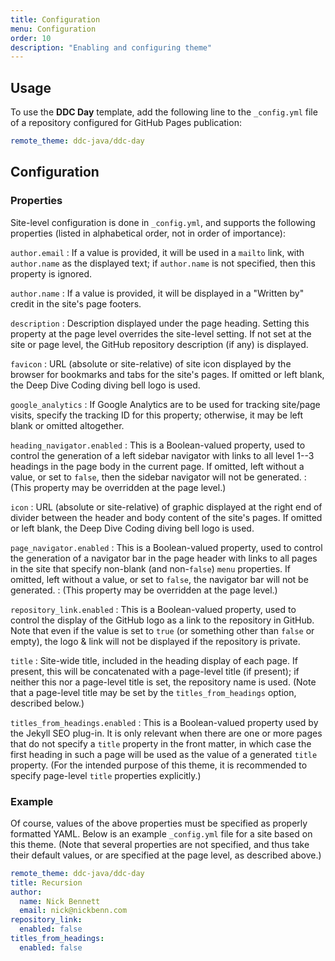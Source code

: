 ```yaml
---
title: Configuration
menu: Configuration
order: 10
description: "Enabling and configuring theme"
---
```


## Usage

To use the **DDC Day** template, add the following line to the `_config.yml` file of a repository configured for GitHub Pages publication:

```yaml
remote_theme: ddc-java/ddc-day
```

## Configuration

### Properties

Site-level configuration is done in `_config.yml`, and supports the following properties (listed in alphabetical order, not in order of importance):

`author.email`
: If a value is provided, it will be used in a `mailto` link, with `author.name` as the displayed text; if `author.name` is not specified, then this property is ignored.

`author.name`
: If a value is provided, it will be displayed in a "Written by" credit in the site's page footers.

`description`
: Description displayed under the page heading. Setting this property at the page level overrides the site-level setting. If not set at the site or page level, the GitHub repository description (if any) is displayed.

`favicon`
: URL (absolute or site-relative) of site icon displayed by the browser for bookmarks and tabs for the site's pages. If omitted or left blank, the Deep Dive Coding diving bell logo is used.

`google_analytics`
: If Google Analytics are to be used for tracking site/page visits, specify the tracking ID for this property; otherwise, it may be left blank or omitted altogether.

`heading_navigator.enabled`
: This is a Boolean-valued property, used to control the generation of a left sidebar navigator with links to all level 1--3 headings in the page body in the current page. If omitted, left without a value, or set to `false`, then the sidebar navigator will not be generated.
: (This property may be overridden at the page level.)

`icon`
: URL (absolute or site-relative) of graphic displayed at the right end of divider between the header and body content of the site's pages. If omitted or left blank, the Deep Dive Coding diving bell logo is used.

`page_navigator.enabled`
: This is a Boolean-valued property, used to control the generation of a navigator bar in the page header with links to all pages in the site that specify non-blank (and non-`false`) `menu` properties. If omitted, left without a value, or set to `false`, the navigator bar will not be generated.
: (This property may be overridden at the page level.)

`repository_link.enabled`
: This is a Boolean-valued property, used to control the display of the GitHub logo as a link to the repository in GitHub. Note that even if the value is set to `true` (or something  other than `false` or empty), the logo &amp; link will not be displayed if the repository is private.

`title`
: Site-wide title, included in the heading display of each page. If present, this will be concatenated with a page-level title (if present); if neither this nor a page-level title is set, the repository name is used. (Note that a page-level title may be set by the `titles_from_headings` option, described below.)

`titles_from_headings.enabled`<a name="titles-from-headings"></a>
: This is a Boolean-valued property used by the Jekyll SEO plug-in. It is only relevant when there are one or more pages that do not specify a `title` property in the front matter, in which case the first heading in such a page will be used as the value of a generated `title` property. (For the intended purpose of this theme, it is recommended to specify page-level `title` properties explicitly.)

### Example

Of course, values of the above properties must be specified as properly formatted YAML. Below is an example `_config.yml` file for a site based on this theme. (Note that several properties are not specified, and thus take their default values, or are specified at the page level, as described above.)

```yaml
remote_theme: ddc-java/ddc-day
title: Recursion
author:
  name: Nick Bennett
  email: nick@nickbenn.com
repository_link:
  enabled: false
titles_from_headings:
  enabled: false
```